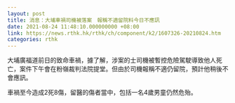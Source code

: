 ```yaml
---
layout: post
title: 消息：大埔車禍司機被落案　報稱不適留院料今日不應訊
date: 2021-08-24 11:48:10.000000000 +08:00
link: https://news.rthk.hk/rthk/ch/component/k2/1607326-20210824.htm
categories: rthk
---
```


大埔廣福道前日的致命車禍，據了解，涉案的士司機被暫控危險駕駛導致他人死亡，案件下午會在粉嶺裁判法院提堂。但由於司機報稱不適仍留院，預計他稍後不會應訊。

車禍至今造成2死8傷，留醫的傷者當中，包括一名4歲男童仍然危殆。
